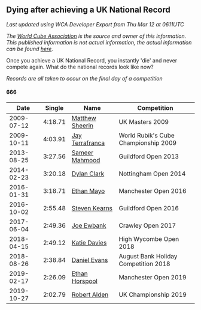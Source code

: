 ## Dying after achieving a UK National Record 

*Last updated using WCA Developer Export from Thu Mar 12 at 0611UTC*

*The [World Cube Association](https://www.worldcubeassociation.org) is the source and owner of this information. This published information is not actual information, the actual information can be found [here](https://www.worldcubeassociation.org/results).*

Once you achieve a UK National Record, you instantly 'die' and never compete again. What do the national records look like now?

*Records are all taken to occur on the final day of a competition*

#### 666

|Date|Single|Name|Competition|  
|--|--|--|--|  
|2009-07-12|4:18.71|[Matthew Sheerin](https://www.worldcubeassociation.org/persons/2009SHEE01)|UK Masters 2009|  
|2009-10-11|4:03.91|[Jay Terrafranca](https://www.worldcubeassociation.org/persons/2008TERR01)|World Rubik's Cube Championship 2009|  
|2013-08-25|3:27.56|[Sameer Mahmood](https://www.worldcubeassociation.org/persons/2013MAHM02)|Guildford Open 2013|  
|2014-02-23|3:20.18|[Dylan Clark](https://www.worldcubeassociation.org/persons/2013CLAR04)|Nottingham Open 2014|  
|2016-01-31|3:18.71|[Ethan Mayo](https://www.worldcubeassociation.org/persons/2014MAYO01)|Manchester Open 2016|  
|2016-10-02|2:55.48|[Steven Kearns](https://www.worldcubeassociation.org/persons/2015KEAR01)|Guildford Open 2016|  
|2017-06-04|2:49.36|[Joe Ewbank](https://www.worldcubeassociation.org/persons/2015EWBA01)|Crawley Open 2017|  
|2018-04-15|2:49.12|[Katie Davies](https://www.worldcubeassociation.org/persons/2017DAVI03)|High Wycombe Open 2018|  
|2018-08-26|2:38.84|[Daniel Evans](https://www.worldcubeassociation.org/persons/2016EVAN06)|August Bank Holiday Competition 2018|  
|2019-02-17|2:26.09|[Ethan Horspool](https://www.worldcubeassociation.org/persons/2016HORS01)|Manchester Open 2019|  
|2019-10-27|2:02.79|[Robert Alden](https://www.worldcubeassociation.org/persons/2019ALDE01)|UK Championship 2019|  
